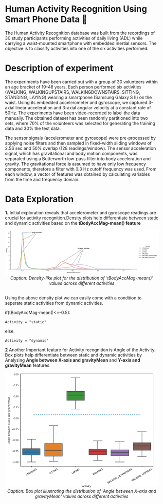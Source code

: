 # Human Activity Recognition Using Smart Phone Data 📱

The Human Activity Recognition database was built from the recordings of 30 study participants performing activities of daily living (ADL) while carrying a waist-mounted smartphone with embedded inertial sensors. The objective is to classify activities into one of the six activities performed.

# Description of experiment
The experiments have been carried out with a group of 30 volunteers within an age bracket of 19-48 years. Each person performed six activities (WALKING, WALKINGUPSTAIRS, WALKINGDOWNSTAIRS, SITTING, STANDING, LAYING) wearing a smartphone (Samsung Galaxy S II) on the waist. Using its embedded accelerometer and gyroscope, we captured 3-axial linear acceleration and 3-axial angular velocity at a constant rate of 50Hz. The experiments have been video-recorded to label the data manually. The obtained dataset has been randomly partitioned into two sets, where 70% of the volunteers was selected for generating the training data and 30% the test data.

The sensor signals (accelerometer and gyroscope) were pre-processed by applying noise filters and then sampled in fixed-width sliding windows of 2.56 sec and 50% overlap (128 readings/window). The sensor acceleration signal, which has gravitational and body motion components, was separated using a Butterworth low-pass filter into body acceleration and gravity. The gravitational force is assumed to have only low frequency components, therefore a filter with 0.3 Hz cutoff frequency was used. From each window, a vector of features was obtained by calculating variables from the time and frequency domain.

# Data Exploration
**1.** Initial exploration reveals that accelerometer and gyroscope readings are crucial for activity recognition.Density plots help differentiate between static and dynamic activities based on the **tBodyAccMag-mean() feature**
<br>
<p align="center">
  <img src="Images/Different Activities based on Acc.png" alt="Density-like plot for the distribution of 'tBodyAccMag-mean()' values across different activities" /><br>
  <em>Caption: Density-like plot for the distribution of 'tBodyAccMag-mean()' values across different activities</em>
</p>
<br>
Using the above density plot we can easily come with a condition to seperate static activities from dynamic activities.

if(tBodyAccMag-mean()<=-0.5):
    
    Activity = "static"
else:

    Activity = "dynamic"

**2** Another Important feature for Activity recognition is Angle of the Activity. Box plots help differentiate between static and dynamic activities by Analysing **Angle between X-axis and gravityMean** and **Y-axis and gravityMean** features.
<br>
<p align="center">
  <img src="Images/X Angle based Activities.png" alt="Box plot illustrating the distribution of 'Angle between X-axis and gravityMean' values across different activities" /><br>
  <em>Caption: Box plot illustrating the distribution of 'Angle between X-axis and gravityMean' values across different activities</em>
</p>
<br>
